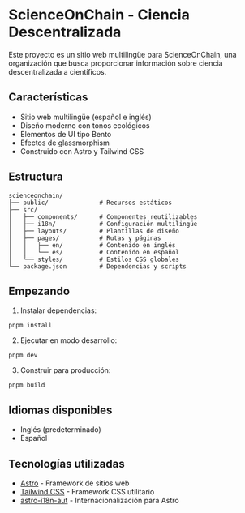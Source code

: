 # ScienceOnChain - Ciencia Descentralizada

Este proyecto es un sitio web multilingüe para ScienceOnChain, una organización que busca proporcionar información sobre ciencia descentralizada a científicos.

## Características

- Sitio web multilingüe (español e inglés)
- Diseño moderno con tonos ecológicos
- Elementos de UI tipo Bento
- Efectos de glassmorphism
- Construido con Astro y Tailwind CSS

## Estructura

```
scienceonchain/
├── public/              # Recursos estáticos
├── src/
│   ├── components/      # Componentes reutilizables
│   ├── i18n/            # Configuración multilingüe
│   ├── layouts/         # Plantillas de diseño
│   ├── pages/           # Rutas y páginas
│   │   ├── en/          # Contenido en inglés
│   │   └── es/          # Contenido en español
│   └── styles/          # Estilos CSS globales
└── package.json         # Dependencias y scripts
```

## Empezando

1. Instalar dependencias:
```
pnpm install
```

2. Ejecutar en modo desarrollo:
```
pnpm dev
```

3. Construir para producción:
```
pnpm build
```

## Idiomas disponibles

- Inglés (predeterminado)
- Español

## Tecnologías utilizadas

- [Astro](https://astro.build/) - Framework de sitios web
- [Tailwind CSS](https://tailwindcss.com/) - Framework CSS utilitario
- [astro-i18n-aut](https://github.com/jlarmstrongiv/astro-i18n-aut) - Internacionalización para Astro
